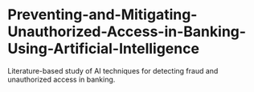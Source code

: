 # Preventing-and-Mitigating-Unauthorized-Access-in-Banking-Using-Artificial-Intelligence
Literature-based study of AI techniques for detecting fraud and unauthorized access in banking.
